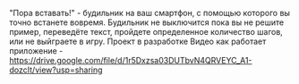 "Пора вставать!" - будильник на ваш смартфон, с помощью которого вы точно встанете вовремя. Будильник не выключится пока вы не решите пример, переведёте текст, пройдете определенное количество шагов, или не выйграете в игру.
Проект в разработке
Видео как работает приложение - https://drive.google.com/file/d/1r5Dxzsa03DUTbvN4QRVEYC_A1-dozcIt/view?usp=sharing
